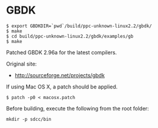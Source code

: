 # GBDK

```console
$ export GBDKDIR=`pwd`/build/ppc-unknown-linux2.2/gbdk/
$ make
$ cd build/ppc-unknown-linux2.2/gbdk/examples/gb
$ make
```

Patched GBDK 2.96a for the latest compilers.

Original site:

  * http://sourceforge.net/projects/gbdk

If using Mac OS X, a patch should be applied.

    $ patch -p0 < macosx.patch

Before building, execute the following from the root folder:

    mkdir -p sdcc/bin
